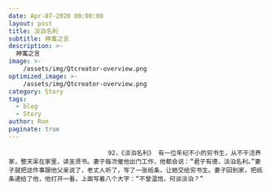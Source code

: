 ```yaml
---
date: Apr-07-2020 00:00:00
layout: post
title: 淡泊名利
subtitle: 神寓之言
description: >-
  神寓之言
image: >-
    /assets/img/Qtcreator-overview.png
optimized_image: >-
    /assets/img/Qtcreator-overview.png
category: Story
tags:
  - blog
  - Story
author: Ron
paginate: true
---
```


							　　92，《淡泊名利》 有一位年纪不小的穷书生，从不干活养家，整天呆在家里，读圣贤书。妻子每次催他出门工作，他都会说：“君子有德，淡泊名利。”妻子就把这件事跟他父亲说了，老丈人听了，写了一张纸条，让她交给穷书生。妻子回到家，把纸条递给了他，他打开一看，上面写着八个大字：“不曾温饱，何谈淡泊？”
							
							
						
